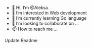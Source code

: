 - 👋 Hi, I’m @Aleksa
- 👀 I’m interested in Web development
- 🌱 I’m currently learning Go language
- 💞️ I’m looking to collaborate on ...
- 📫 How to reach me ...

Update Readme
<!---
DearBadyDev/DearBadyDev is a ✨ special ✨ repository because its `README.md` (this file) appears on your GitHub profile.
You can click the Preview link to take a look at your changes.
--->
